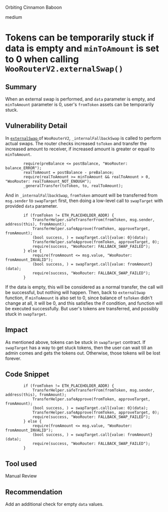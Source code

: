 Orbiting Cinnamon Baboon

medium

# Tokens can be temporarily stuck if data is empty and `minToAmount` is set to 0 when calling `WooRouterV2.externalSwap()`

## Summary
When an external swap is performed, and `data` parameter is empty, and `minToAmount` parameter is 0, user's `fromToken` assets can be temporarily stuck.

## Vulnerability Detail
In [`externalSwap` ](https://github.com/sherlock-audit/2024-03-woofi-swap/blob/main/WooPoolV2/contracts/WooRouterV2.sol#L162) of `WooRouterV2`, `_internalFallbackSwap` is called to perform actual swaps. The router checks increased `toToken` and transfer the increased amount to receiver, if increased amount is greater or equal to `minToAmount`.

```solidity
        require(preBalance <= postBalance, "WooRouter: balance_ERROR");
        realToAmount = postBalance - preBalance;
        require(realToAmount >= minToAmount && realToAmount > 0, "WooRouter: realToAmount_NOT_ENOUGH");
        _generalTransfer(toToken, to, realToAmount);

```

And in `_internalFallbackSwap`, `fromToken` amount will be transferred from `msg.sender` to `swapTarget` first, then doing a low-level call to `swapTarget` with provided `data` parameter.

```solidity
        if (fromToken != ETH_PLACEHOLDER_ADDR) {
            TransferHelper.safeTransferFrom(fromToken, msg.sender, address(this), fromAmount);
            TransferHelper.safeApprove(fromToken, approveTarget, fromAmount);
            (bool success, ) = swapTarget.call{value: 0}(data);
            TransferHelper.safeApprove(fromToken, approveTarget, 0);
            require(success, "WooRouter: FALLBACK_SWAP_FAILED");
        } else {
            require(fromAmount <= msg.value, "WooRouter: fromAmount_INVALID");
            (bool success, ) = swapTarget.call{value: fromAmount}(data);
            require(success, "WooRouter: FALLBACK_SWAP_FAILED");
        }
```

If the data is empty, this will be considered as a normal transfer, the call will be successful, but nothing will happen. Then, back to `externalSwap` function, if `minToAmount` is also set to 0, since balance of `toToken` didn't change at all, it will be 0, and this satisfies the if condition, and function will be executed successfully. But user's tokens are transferred, and possibly stuck in `swapTarget`. 


## Impact
As mentioned above, tokens can be stuck in `swapTarget` contract. If `swapTarget` has a way to get stuck tokens, then the user can wait till an admin comes and gets the tokens out. Otherwise, those tokens will be lost forever.

## Code Snippet
```solidity
        if (fromToken != ETH_PLACEHOLDER_ADDR) {
            TransferHelper.safeTransferFrom(fromToken, msg.sender, address(this), fromAmount);
            TransferHelper.safeApprove(fromToken, approveTarget, fromAmount);
            (bool success, ) = swapTarget.call{value: 0}(data);
            TransferHelper.safeApprove(fromToken, approveTarget, 0);
            require(success, "WooRouter: FALLBACK_SWAP_FAILED");
        } else {
            require(fromAmount <= msg.value, "WooRouter: fromAmount_INVALID");
            (bool success, ) = swapTarget.call{value: fromAmount}(data);
            require(success, "WooRouter: FALLBACK_SWAP_FAILED");
        }
```

## Tool used

Manual Review

## Recommendation
Add an additional check for empty `data` values.